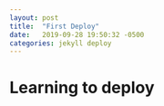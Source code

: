 ```yaml
---
layout: post
title:  "First Deploy"
date:   2019-09-28 19:50:32 -0500
categories: jekyll deploy
---
```


# Learning to deploy

